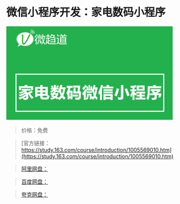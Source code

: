 # 微信小程序开发：家电数码小程序

![img](../../../assets/study163/free/fa9bedb8-2cf3-4e5d-bd75-8e62e2dcd311.jpg)

> 价格：免费

> [官方链接：https://study.163.com/course/introduction/1005569010.htm](https://study.163.com/course/introduction/1005569010.htm)

> [阿里网盘：]()

> [百度网盘：]()

> [夸克网盘：]()
